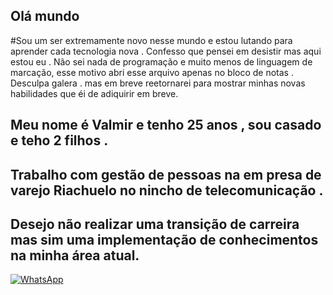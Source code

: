 ## Olá mundo 

#Sou um ser extremamente novo nesse mundo e estou lutando para aprender cada tecnologia nova .
Confesso que pensei em desistir mas aqui estou eu . Não sei nada de programação e muito menos de linguagem de marcação, esse motivo abri esse arquivo apenas no bloco de notas . Desculpa galera . mas em breve reetornarei para mostrar minhas novas habilidades que éi de adiquirir em breve. 

## Meu nome é Valmir e tenho 25 anos , sou casado e teho 2 filhos .

## Trabalho com gestão de pessoas na em presa de varejo Riachuelo no nincho de telecomunicação .


## Desejo não realizar uma transição de carreira mas sim uma implementação de conhecimentos na minha área atual.

[![WhatsApp](https://img.shields.io/badge/WhatsApp-25D366?style=for-the-badge&logo=whatsapp&logoColor=white)](https://wa.me/5584987054130)
